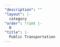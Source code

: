 ```yaml
---
"description": ""
"layout": |-
  category
"order": !!int |-
  0
"title": |-
  Public Transportation
---
```

